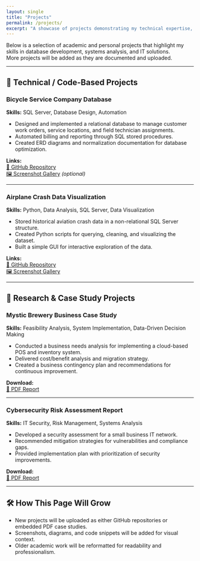 ```yaml
---
layout: single
title: "Projects"
permalink: /projects/
excerpt: "A showcase of projects demonstrating my technical expertise, problem-solving skills, and professional experience."
---
```


Below is a selection of academic and personal projects that highlight my skills in database development, systems analysis, and IT solutions.  
More projects will be added as they are documented and uploaded.

---

## 🚀 Technical / Code-Based Projects

### Bicycle Service Company Database
**Skills:** SQL Server, Database Design, Automation  
- Designed and implemented a relational database to manage customer work orders, service locations, and field technician assignments.  
- Automated billing and reporting through SQL stored procedures.  
- Created ERD diagrams and normalization documentation for database optimization.

**Links:**  
[📂 GitHub Repository](#)  
[🖼 Screenshot Gallery](#) *(optional)*  

---

### Airplane Crash Data Visualization
**Skills:** Python, Data Analysis, SQL Server, Data Visualization  
- Stored historical aviation crash data in a non-relational SQL Server structure.  
- Created Python scripts for querying, cleaning, and visualizing the dataset.  
- Built a simple GUI for interactive exploration of the data.

**Links:**  
[📂 GitHub Repository](#)  
[🖼 Screenshot Gallery](#)

---

## 📄 Research & Case Study Projects

### Mystic Brewery Business Case Study
**Skills:** Feasibility Analysis, System Implementation, Data-Driven Decision Making  
- Conducted a business needs analysis for implementing a cloud-based POS and inventory system.  
- Delivered cost/benefit analysis and migration strategy.  
- Created a business contingency plan and recommendations for continuous improvement.

**Download:**  
[📄 PDF Report](../assets/files/mystic-brewery-case-study.pdf)  

---

### Cybersecurity Risk Assessment Report
**Skills:** IT Security, Risk Management, Systems Analysis  
- Developed a security assessment for a small business IT network.  
- Recommended mitigation strategies for vulnerabilities and compliance gaps.  
- Provided implementation plan with prioritization of security improvements.

**Download:**  
[📄 PDF Report](../assets/files/cybersecurity-risk-assessment.pdf)  

---

## 🛠 How This Page Will Grow
- New projects will be uploaded as either GitHub repositories or embedded PDF case studies.  
- Screenshots, diagrams, and code snippets will be added for visual context.  
- Older academic work will be reformatted for readability and professionalism.

  
  
